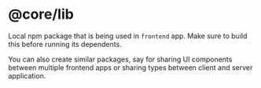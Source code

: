 # @core/lib

Local npm package that is being used in `frontend` app. Make sure to build this before running its dependents. 

You can also create similar packages, say for sharing UI components between multiple frontend apps or sharing types between client and server application.